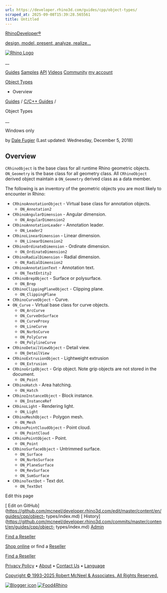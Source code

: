 ```yaml
---
url: https://developer.rhino3d.com/guides/cpp/object-types/
scraped_at: 2025-09-08T15:39:28.565561
title: Untitled
---
```


[RhinoDeveloper®](/)

[design, model, present, analyze, realize...](/)

[![Rhino Logo](https://developer.rhino3d.com/images/rhinodevlogo.png)](/)

__

[Guides](https://developer.rhino3d.com/guides)
[Samples](https://developer.rhino3d.com/samples)
[API](https://developer.rhino3d.com/api)
[Videos](https://developer.rhino3d.com/videos)
[Community](https://discourse.mcneel.com/c/rhino-developer) [my account
](https://www.rhino3d.com/my-account/ "Manage your account, licenses, and
teams")

[Object Types](https://developer.rhino3d.com/guides/cpp/object-types/)

  * Overview

[Guides](https://developer.rhino3d.com/en/guides/) / [C/C++
Guides](https://developer.rhino3d.com/en/guides/cpp/) /

Object Types

__

Windows only

by [Dale Fugier](https://discourse.mcneel.com/u/dale/) (Last updated:
Wednesday, December 5, 2018)

## Overview

`CRhinoObject` is the base class for all runtime Rhino geometric objects.
`ON_Geometry` is the base class for all geometry class. All `CRhinoObject`
derived object maintain a `ON_Geometry` derived class as a data member.

The following is an inventory of the geometric objects you are most likely to
encounter in Rhino:

  * `CRhinoAnnotationObject` \- Virtual base class for annotation objects. 
    * `ON_Annotation2`
  * `CRhinoAngularDimension` \- Angular dimension. 
    * `ON_AngularDimension2`
  * `CRhinoAnnotationLeader` \- Annotation leader. 
    * `ON_Leader2`
  * `CRhinoLinearDimension` \- Linear dimension. 
    * `ON_LinearDimension2`
  * `CRhinoOrdinateDimension` \- Ordinate dimension. 
    * `ON_OrdinateDimension2`
  * `CRhinoRadialDimension` \- Radial dimension. 
    * `ON_RadialDimension2`
  * `CRhinoAnnotationText` \- Annotation text. 
    * `ON_TextEntity2`
  * `CRhinoBrepObject` \- Surface or polysurface. 
    * `ON_Brep`
  * `CRhinoClippingPlaneObject` \- Clipping plane. 
    * `ON_ClippingPlane`
  * `CRhinoCurveObject` \- Curve.
  * `ON_Curve` \- Virtual base class for curve objects. 
    * `ON_ArcCurve`
    * `ON_CurveOnSurface`
    * `ON_CurveProxy`
    * `ON_LineCurve`
    * `ON_NurbsCurve`
    * `ON_PolyCurve`
    * `ON_PolylineCurve`
  * `CRhinoDetailViewObject` \- Detail view. 
    * `ON_DetailView`
  * `CRhinoExtrusionObject` \- Lightweight extrusion 
    * `ON_Extrusion`
  * `CRhinoGripObject` \- Grip object. Note grip objects are not stored in the document. 
    * `ON_Point`
  * `CRhinoHatch` \- Area hatching. 
    * `ON_Hatch`
  * `CRhinoInstanceObject` \- Block instance. 
    * `ON_InstanceRef`
  * `CRhinoLight` \- Rendering light. 
    * `ON_Light`
  * `CRhinoMeshObject` \- Polygon mesh. 
    * `ON_Mesh`
  * `CRhinoPointCloudObject` \- Point cloud. 
    * `ON_PointCloud`
  * `CRhinoPointObject` \- Point. 
    * `ON_Point`
  * `CRhinoSurfaceObject` \- Untrimmed surface. 
    * `ON_Surface`
    * `ON_NurbsSurface`
    * `ON_PlaneSurface`
    * `ON_RevSurface`
    * `ON_SumSurface`
  * `CRhinoTextDot` \- Text dot. 
    * `ON_TextDot`

Edit this page

[ Edit on
GitHub](https://github.com/mcneel/developer.rhino3d.com/edit/master/content/en/guides/cpp/object-
types/index.md) [
History](https://github.com/mcneel/developer.rhino3d.com/commits/master/content/en/guides/cpp/object-
types/index.md) [ Admin](https://developer.rhino3d.com/admin)

[Find a Reseller](https://www.rhino3d.com/sales)

[Shop online](https://www.rhino3d.com/store) or find a
[Reseller](https://www.rhino3d.com/sales)

[Find a Reseller](https://www.rhino3d.com/sales)

[Privacy Policy](https://www.rhino3d.com/privacy) •
[About](https://www.rhino3d.com/mcneel/about) • [Contact
Us](https://www.rhino3d.com/mcneel/contact) • [
Language](https://www.rhino3d.com/language "Change to a different region or
language")

[Copyright © 1993-2025 Robert McNeel & Associates. All Rights
Reserved.](https://www.rhino3d.com/mcneel/about)

[](https://www.facebook.com/McNeelRhinoceros/)
[](https://twitter.com/bobmcneel) [](https://www.linkedin.com/groups/75313/)
[](https://www.youtube.com/user/RhinoGuide/videos) [](https://vimeo.com/rhino)
[![Blogger
icon](https://developer.rhino3d.com/images/blogger.svg)](http://blog.rhino3d.com/)
[![Food4Rhino](https://developer.rhino3d.com/images/f4r_icon_01.svg)](https://www.food4rhino.com)

